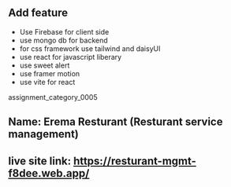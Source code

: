 
## Add feature
* Use Firebase for client side
* use mongo db for backend
* for css framework use tailwind and daisyUI
* use react for javascript liberary
* use sweet alert
* use framer motion
* use vite for react
 

 assignment_category_0005
## Name: Erema Resturant (Resturant service management)
 ## live site link: https://resturant-mgmt-f8dee.web.app/